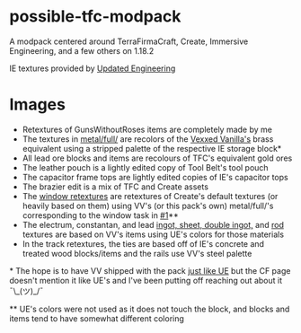 # possible-tfc-modpack
 A modpack centered around TerraFirmaCraft, Create, Immersive Engineering, and a few others on 1.18.2
 
 IE textures provided by [Updated Engineering](https://www.curseforge.com/minecraft/texture-packs/updated-engineering)
 
# Images
 - Retextures of GunsWithoutRoses items are completely made by me
 - The textures in [metal/full/](https://github.com/Notenoughmail/possible-tfc-modpack/tree/main/kubejs/assets/tfc/textures/block/metal/full) are recolors of the [Vexxed Vanilla's](https://www.curseforge.com/minecraft/texture-packs/terrafirmacraft-vexxed-vanilla) brass equivalent using a stripped palette of the respective IE storage block\*
 - All lead ore blocks and items are recolours of TFC's equivalent gold ores
 - The leather pouch is a lightly edited copy of Tool Belt's tool pouch
 - The capacitor frame tops are lightly edited copies of IE's capacitor tops
 - The brazier edit is a mix of TFC and Create assets
 - The [window retextures](https://github.com/Notenoughmail/possible-tfc-modpack/tree/main/kubejs/assets/create/textures/block/palettes) are retextures of Create's default textures (or heavily based on them) using VV's (or this pack's own) metal/full/'s corresponding to the window task in [#1](https://github.com/Notenoughmail/possible-tfc-modpack/issues/1)\*\*
 - The electrum, constantan, and lead [ingot, sheet, double ingot,](https://github.com/Notenoughmail/possible-tfc-modpack/commit/8e3d8378c364dc8ccdf3349d78c08a482fcb06e7) and [rod](https://github.com/Notenoughmail/possible-tfc-modpack/tree/main/kubejs/assets/immersiveposts/textures/items) textures are based on VV's items using UE's colors for those materials
 - In the track retextures, the ties are based off of IE's concrete and treated wood blocks/items and the rails use VV's steel palette
 
 \* The hope is to have VV shipped with the pack [just like UE](https://github.com/Notenoughmail/possible-tfc-modpack/blob/main/resourcepacks/updated-engineering.pw.toml) but the CF page doesn't mention it like UE's and I've been putting off reaching out about it ¯\\\_(ツ)\_/¯
 
 \*\* UE's colors were not used as it does not touch the block, and blocks and items tend to have somewhat different coloring